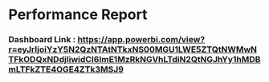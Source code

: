 # Performance Report

### Dashboard Link : https://app.powerbi.com/view?r=eyJrIjoiYzY5N2QzNTAtNTkxNS00MGU1LWE5ZTQtNWMwNTFkODQxNDdjIiwidCI6ImE1MzRkNGVhLTdiN2QtNGJhYy1hMDBmLTFkZTE4OGE4ZTk3MSJ9
